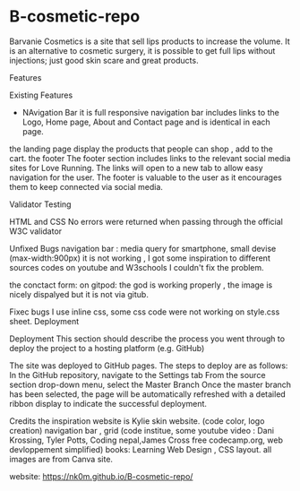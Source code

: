 # B-cosmetic-repo

Barvanie Cosmetics is a site that sell lips products to increase the volume. It is an alternative to cosmetic surgery, it is possible to get full lips without injections; just good skin scare and great products.

Features

Existing Features
- NAvigation Bar 
it is full responsive navigation bar includes links to the Logo, Home page, About and Contact page and is identical in each page. 

the landing page
display the products that people can shop , add to the cart.
the footer
The footer section includes links to the relevant social media sites for Love Running. The links will open to a new tab to allow easy navigation for the user.
The footer is valuable to the user as it encourages them to keep connected via social media.

Validator Testing

HTML and  CSS 
No errors were returned when passing through the official W3C validator


Unfixed Bugs
navigation bar : media query for smartphone, small devise (max-width:900px) it is not working , I got some inspiration to different sources codes on youtube and W3schools I couldn't fix the problem.

the conctact form:
on gitpod: the god is working properly , the image is nicely dispalyed but it is not via gitub.

Fixec bugs
I use inline css, some css code were not working on style.css sheet. 
Deployment

Deployment
This section should describe the process you went through to deploy the project to a hosting platform (e.g. GitHub)

The site was deployed to GitHub pages. The steps to deploy are as follows:
In the GitHub repository, navigate to the Settings tab
From the source section drop-down menu, select the Master Branch
Once the master branch has been selected, the page will be automatically refreshed with a detailed ribbon display to indicate the successful deployment.


Credits
 the inspiration website is Kylie skin website. (code color, logo creation)
 navigation bar , grid (code institue, some youtube video : Dani Krossing, Tyler Potts, Coding nepal,James Cross free codecamp.org, web devloppement simplified) 
books: Learning Web Design , CSS layout.
all images are from Canva site.

website: https://nk0m.github.io/B-cosmetic-repo/
